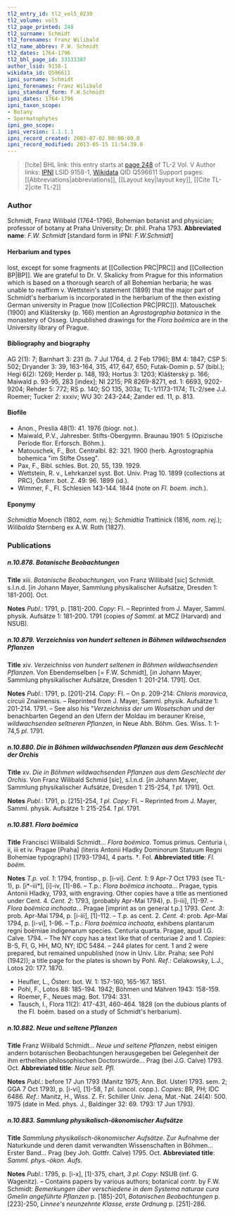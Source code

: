 ```yaml
---
tl2_entry_id: tl2_vol5_0230
tl2_volume: vol5
tl2_page_printed: 248
tl2_surname: Schmidt
tl2_forenames: Franz Wilibald
tl2_name_abbrev: F.W. Schmidt
tl2_dates: 1764-1796
tl2_bhl_page_id: 33333387
author_lsid: 9158-1
wikidata_id: Q596611
ipni_surname: Schmidt
ipni_forenames: Franz Wilibald
ipni_standard_form: F.W.Schmidt
ipni_dates: 1764-1796
ipni_taxon_scope: 
- Botany
- Spermatophytes
ipni_geo_scope: 
ipni_version: 1.1.1.1
ipni_record_created: 2003-07-02 00:00:00.0
ipni_record_modified: 2013-05-15 11:54:39.0
---
```


> [!cite] BHL link: this entry starts at [page 248](https://www.biodiversitylibrary.org/page/33333387) of TL-2 Vol. V
> Author links: [IPNI](https://www.ipni.org/a/9158-1) LSID 9158-1, [Wikidata](https://www.wikidata.org/wiki/Q596611) QID Q596611
> Support pages: [[Abbreviations|abbreviations]], [[Layout key|layout key]], [[Cite TL-2|cite TL-2]]

### Author

Schmidt, Franz Wilibald (1764-1796), Bohemian botanist and physician; professor of botany at Praha University; Dr. phil. Praha 1793. 
**Abbreviated name**: *F.W. Schmidt* \[standard form in IPNI: *F.W.Schmidt*\]

#### Herbarium and types

lost, except for some fragments at [[Collection PRC|PRC]] and [[Collection BP|BP]]. We are grateful to Dr. V. Skalicky from Prague for this information which is based on a thorough search of all Bohemian herbaria; he was unable to reaffirm v. Wettstein's statement (1899) that the major part of Schmidt's herbarium is incorporated in the herbarium of the then existing German university in Prague (now [[Collection PRC|PRC]]). Matouschek (1900) and Kláštersky (p. 166) mention an *Agrostographia botanica* in the monastery of Osseg. Unpublished drawings for the *Flora boëmica* are in the University library of Prague.

#### Bibliography and biography

AG 2(1): 7; Barnhart 3: 231 (b. 7 Jul 1764, d. 2 Feb 1796); BM 4: 1847; CSP 5: 502; Dryander 3: 39, 163-164, 315, 417, 647, 650; Futak-Domin p. 57 (bibl.); Hegi 6(2): 1269; Herder p. 148, 193; Hortus 3: 1203; Klášterský p. 166; Maiwald p. 93-95, 283 \[index\]; NI 2215; PR 8269-8271, ed. 1: 6693, 9202-9204; Rehder 5: 772; RS p. 140; SO 135, 303a; TL-1/1173-1174; TL-2/see J.J. Roemer; Tucker 2: xxxiv; WU 30: 243-244; Zander ed. 11, p. 813.

#### Biofile

- Anon., Preslia 48(1): 41. 1976 (biogr. not.).
- Maiwald, P.V., Jahresber. Stifts-Obergymn. Braunau 1901: 5 (Opizische Periode flor. Erforsch. Böhm.).
- Matouschek, F., Bot. Centralbl. 82: 321. 1900 (herb. Agrostographia bohemica "im Stifte Osseg".
- Pax, F., Bibl. schles. Bot. 20, 55, 139. 1929.
- Wettstein, R. v., Lehrkanzel syst. Bot. Univ. Prag 10. 1899 (collections at PRC), Österr. bot. Z. 49: 96. 1899 (id.).
- Wimmer, F., Fl. Schlesien 143-144. 1844 (note on *Fl. boem. inch.*).

#### Eponymy

*Schmidtia* Moench (1802, *nom. rej.*); *Schmidtia* Trattinick (1816, *nom. rej.*); *Wilibalda* Sternberg ex A.W. Roth (1827).

### Publications

##### n.10.878. Botanische Beobachtungen

**Title**
xiii. *Botanische Beobachtungen*, von Franz Willibald \[sic\] Schmidt. s.l.n.d. \[*in* Johann Mayer, Sammlung physikalischer Aufsätze, Dresden 1: 181-200\]. Oct.

**Notes**
*Publ*.: 1791, p. \[181\]-200. *Copy*: FI. – Reprinted from J. Mayer, Samml. physik. Aufsätze 1: 181-200. 1791 (copies *of Samml*. at MCZ (Harvard) and NSUB).

##### n.10.879. Verzeichniss von hundert seltenen in Böhmen wildwachsenden Pflanzen

**Title**
xiv. *Verzeichniss von hundert seltenen in Böhmen wildwachsenden Pflanzen*. Von Ebendemselben \[= F.W. Schmidt\], \[*in* Johann Mayer, Sammlung physikalischer Aufsätze, Dresden 1: 201-214. 1791\]. Oct.

**Notes**
*Publ*.: 1791, p. \[201\]-214. *Copy*: FI. – On p. 209-214: *Chloris moravica*, circuii Znaimensis. – Reprinted from J. Mayer, Samml. physik. Aufsätze 1: 201-214. 1791. – See also his "*Verzeichniss der um Wosetschan* und der benachbarten Gegend an den Ufern der Moldau im berauner Kreise, *wildwachsenden seltneren Pflanzen*, in Neue Abh. Böhm. Ges. Wiss. 1: 1-74,5 *pl*. 1791.

##### n.10.880. Die in Böhmen wildwachsenden Pflanzen aus dem Geschlecht der Orchis

**Title**
xv. *Die in Böhmen wildwachsenden Pflanzen aus dem Geschlecht der Orchis*. Von Franz Wilibald Schmid \[sic\], s.l.n.d. \[*in* Johann Mayer, Sammlung physikalischer Aufsätze, Dresden 1: 215-254, *1 pl*. 1791\]. Oct.

**Notes**
*Publ*.: 1791, p. \[215\]-254, *1 pl. Copy*: FI. – Reprinted from J. Mayer, Samml. physik. Aufsätze 1: 215-254. *1 pl*. 1791.

##### n.10.881. Flora boëmica

**Title**
Francisci Wilibaldi Schmidt... *Flora boëmica*. Tomus primus. Centuria i, ii, iii et iv. Pragae \[Praha\] (literis Antonii Hladky Dominorum Statuum Regni Bohemiae typographi) \[1793-1794\], 4 parts. †. Fol.
**Abbreviated title**: *Fl. boëm.*

**Notes**
*T.p. vol. 1*: 1794, frontisp., p. \[i-vi\].
*Cent. 1*: 9 Apr-7 Oct 1793 (see TL-1), p. \[i\*-iii\*\], \[i\]-iv, \[1\]-86. – T.p.: *Flora boëmica inchoata*... Pragae, typis Antonii Hladky, 1793, with engraving. Other copies have a title as mentioned under Cent. 4.
*Cent. 2*: 1793, (probably Apr-Mai 1794), p. \[i-iii\], \[1\]-97. – *Flora boëmica inchoata*... Pragae \[imprint as on general t.p.\] 1793.
*Cent. 3*: prob. Apr-Mai 1794, p. \[i-iii\], \[1\]-112. – T.p. as cent. 2.
*Cent. 4*: prob. Apr-Mai 1794, p. \[i-vi\], 1-96. – T.p.: *Flora boëmica inchoata*, exhibens plantarum regni boëmiae indigenarum species. Centuria quarta. Pragae, apud I.G.
Calve. 1794. – The NY copy has a text like that of centuriae 2 and 1.
*Copies*: B-S, FI, G, HH, MO, NY; IDC 5484. – 244 plates for cent. 1 and 2 were prepared, but remained unpublished (now in Univ. Libr. Praha; see Pohl (1942)); a title page for the plates is shown by Pohl.
*Ref*.: Celakowsky, L.J., Lotos 20: 177. 1870.
- Heufler, L., Österr. bot. W. 1: 157-160, 165-167. 1851.
- Pohl, F., Lotos 88: 185-194. 1942; Böhmen und Mähren 1943: 158-159.
- Roemer, F., Neues mag. Bot. 1794: 331.
- Tausch, I., Flora 11(2): 417-431, 460-464. 1828 (on the dubious plants of the Fl. boëm. based on a study of Schmidt's herbarium).

##### n.10.882. Neue und seltene Pflanzen

**Title**
Franz Wilibald Schmidt... *Neue und seltene Pflanzen*, nebst einigen andern botanischen Beobachtungen herausgegeben bei Gelegenheit der ihm ertheilten philosophischen Doctorswürde... Prag (bei J.G. Calve) 1793. Oct.
**Abbreviated title**: *Neue selt. Pfl.*

**Notes**
*Publ*.: before 17 Jun 1793 (Manitz 1975; Ann. Bot. Usteri 1793. sem. 2; GGA 7 Oct 1793), p. \[i-vi\], \[1\]-58, *1 pl*. (uncol. copp.). *Copies*: BR, PH; IDC 6486.
*Ref*.: Manitz, H., Wiss. Z. Fr. Schiller Univ. Jena, Mat.-Nat. 24(4): 500. 1975 (date in Med. phys. J., Baldinger 32: 69. 1793: 17 Jun 1793).

##### n.10.883. Sammlung physikalisch-ökonomischer Aufsätze

**Title**
*Sammlung physikalisch-ökonomischer Aufsätze*. Zur Aufnahme der Naturkunde und deren damit verwandten Wissenschaften in Böhmen... Erster Band... Prag (bey Joh. Gottfr. Calve) 1795. Oct.
**Abbreviated title**: *Samml. phys.*-*ökon. Aufs.*

**Notes**
*Publ*.: 1795, p. \[i-x\], \[1\]-375, chart, *3 pl. Copy*: NSUB (inf. G. Wagenitz). – Contains papers by various authors; botanical contr. by F.W. Schmidt: *Bemerkungen über verschiedene in dem Systema naturae cura Gmelin angeführte Pflanzen* p. \[185\]-201, *Botanischen Beobachtungen* p. \[223\]-250, *Linnee's neunzehnte Klasse, erste Ordnung* p. \[251\]-286.


